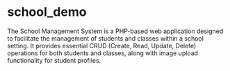 # school_demo
The School Management System is a PHP-based web application designed to facilitate the management of students and classes within a school setting. It provides essential CRUD (Create, Read, Update, Delete) operations for both students and classes, along with image upload functionality for student profiles.
